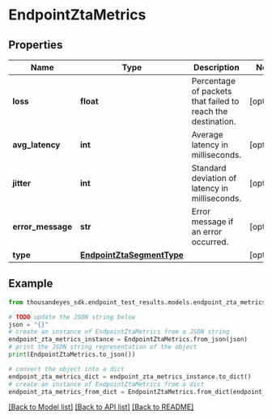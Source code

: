 # EndpointZtaMetrics


## Properties

Name | Type | Description | Notes
------------ | ------------- | ------------- | -------------
**loss** | **float** | Percentage of packets that failed to reach the destination. | [optional] 
**avg_latency** | **int** | Average latency in milliseconds. | [optional] 
**jitter** | **int** | Standard deviation of latency in milliseconds. | [optional] 
**error_message** | **str** | Error message if an error occurred. | [optional] 
**type** | [**EndpointZtaSegmentType**](EndpointZtaSegmentType.md) |  | [optional] 

## Example

```python
from thousandeyes_sdk.endpoint_test_results.models.endpoint_zta_metrics import EndpointZtaMetrics

# TODO update the JSON string below
json = "{}"
# create an instance of EndpointZtaMetrics from a JSON string
endpoint_zta_metrics_instance = EndpointZtaMetrics.from_json(json)
# print the JSON string representation of the object
print(EndpointZtaMetrics.to_json())

# convert the object into a dict
endpoint_zta_metrics_dict = endpoint_zta_metrics_instance.to_dict()
# create an instance of EndpointZtaMetrics from a dict
endpoint_zta_metrics_from_dict = EndpointZtaMetrics.from_dict(endpoint_zta_metrics_dict)
```
[[Back to Model list]](../README.md#documentation-for-models) [[Back to API list]](../README.md#documentation-for-api-endpoints) [[Back to README]](../README.md)


